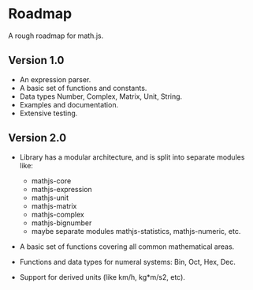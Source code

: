 # Roadmap

A rough roadmap for math.js.

## Version 1.0

- An expression parser.
- A basic set of functions and constants.
- Data types Number, Complex, Matrix, Unit, String.
- Examples and documentation.
- Extensive testing.

## Version 2.0

- Library has a modular architecture, and is split into separate modules like:

  - mathjs-core
  - mathjs-expression
  - mathjs-unit
  - mathjs-matrix
  - mathjs-complex
  - mathjs-bignumber
  - maybe separate modules mathjs-statistics, mathjs-numeric, etc.

- A basic set of functions covering all common mathematical areas.
- Functions and data types for numeral systems: Bin, Oct, Hex, Dec.
- Support for derived units (like km/h, kg*m/s2, etc).
